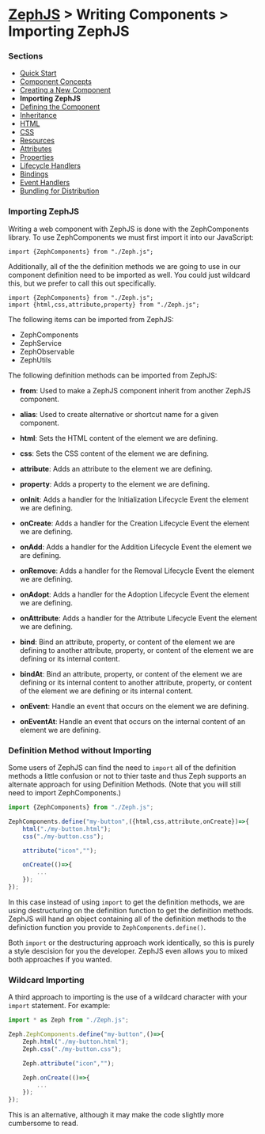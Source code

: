 # [ZephJS](../README.md) > Writing Components > Importing ZephJS

### Sections

- [Quick Start](./ComponentQuickStart.md)
- [Component Concepts](./ComponentConcepts.md)
- [Creating a New Component](./docs/ComponentCreation.md)
- **Importing ZephJS**
- [Defining the Component](./ComponentDefinition.md)
- [Inheritance](./ComponentInheritance.md)
- [HTML](./ComponentMarkup.md)
- [CSS](./ComponentStyling.md)
- [Resources](./ComponentAssets.md)
- [Attributes](./ComponentAttributes.md)
- [Properties](./ComponentProperties.md)
- [Lifecycle Handlers](./ComponentLifecycleHandlers.md)
- [Bindings](./ComponentBindings.md)
- [Event Handlers](./ComponentEvents.md)
- [Bundling for Distribution](./docs/ComponentBundling.md)

### Importing ZephJS

Writing a web component with ZephJS is done with the ZephComponents library.  To use ZephComponents we must first import it into our JavaScript:

```
import {ZephComponents} from "./Zeph.js";
```

Additionally, all of the the definition methods we are going to use in our component definition need to be imported as well.  You could just wildcard this, but we prefer to call this out specifically.

```
import {ZephComponents} from "./Zeph.js";
import {html,css,attribute,property} from "./Zeph.js";
```

The following items can be imported from ZephJS:

 - ZephComponents
 - ZephService
 - ZephObservable
 - ZephUtils

The following definition methods can be imported from ZephJS:

 - **from**: Used to make a ZephJS component inherit from another ZephJS component.

 - **alias**: Used to create alternative or shortcut name for a given component.

 - **html**: Sets the HTML content of the element we are defining.

 - **css**: Sets the CSS content of the element we are defining.

 - **attribute**: Adds an attribute to the element we are defining.

 - **property**: Adds a property to the element we are defining.

 - **onInit**: Adds a handler for the Initialization Lifecycle Event the element we are defining.

 - **onCreate**: Adds a handler for the Creation Lifecycle Event the element we are defining.

 - **onAdd**: Adds a handler for the Addition Lifecycle Event the element we are defining.

 - **onRemove**: Adds a handler for the Removal Lifecycle Event the element we are defining.

 - **onAdopt**: Adds a handler for the Adoption Lifecycle Event the element we are defining.

 - **onAttribute**: Adds a handler for the Attribute Lifecycle Event the element we are defining.

 - **bind**: Bind an attribute, property, or content of the element we are defining to another attribute, property, or content of the element we are defining or its internal content.

 - **bindAt**: Bind an attribute, property, or content of the element we are defining or its internal content to another attribute, property, or content of the element we are defining or its internal content.

 - **onEvent**: Handle an event that occurs on the element we are defining.

 - **onEventAt**: Handle an event that occurs on the internal content of an element we are defining.

### Definition Method without Importing

Some users of ZephJS can find the need to `import` all of the definition methods a little confusion or not to thier taste and thus Zeph supports an alternate approach for using Definition Methods. (Note that you will still need to import ZephComponents.)

```javascript
import {ZephComponents} from "./Zeph.js";

ZephComponents.define("my-button",({html,css,attribute,onCreate})=>{
	html("./my-button.html");
	css("./my-button.css");

	attribute("icon","");

	onCreate(()=>{
		...
	});
});
```

In this case instead of using `import` to get the definition methods, we are using destructuring on the definition function to get the definition methods. ZephJS will hand an object containing all of the definition methods to the definiction function you provide to `ZephComponents.define()`.

Both `import` or the destructuring approach work identically, so this is purely a style descision for you the developer. ZephJS even allows you to mixed both approaches if you wanted.

### Wildcard Importing

A third approach to importing is the use of a wildcard character with your `import` statement.  For example:

```javascript
import * as Zeph from "./Zeph.js";

Zeph.ZephComponents.define("my-button",()=>{
	Zeph.html("./my-button.html");
	Zeph.css("./my-button.css");

	Zeph.attribute("icon","");

	Zeph.onCreate(()=>{
		...
	});
});
```

This is an alternative, although it may make the code slightly more cumbersome to read.
